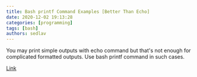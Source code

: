 ```yaml
---
title: Bash printf Command Examples [Better Than Echo]
date: 2020-12-02 19:13:28
categories: [programming]
tags: [bash]
authors: sedlav
---
```


You may print simple outputs with echo command but that's not enough for complicated formatted outputs. Use bash printf command in such cases.

[Link](https://linuxhandbook.com/bash-printf/)
